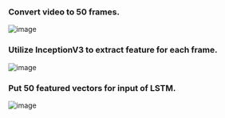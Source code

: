 ### Convert video to 50 frames.
![image](https://github.com/user-attachments/assets/c71627e8-a2a3-49fb-8cc8-04cbdaae3d07)

### Utilize InceptionV3 to extract feature for each frame.
![image](https://github.com/user-attachments/assets/e7c951ca-f13d-444f-9ee6-5fe304b19663)

### Put 50 featured vectors for input of LSTM.
![image](https://github.com/user-attachments/assets/e5f05369-33c9-4280-8d77-5909b38cdb01)
